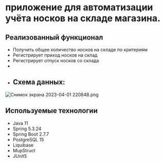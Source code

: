 # приложение для автоматизации учёта носков на складе магазина.


## Реализованный функционал

- Получить общее количество носков на складе по критериям
- Регистрирует приход носков на склад
- Регистрирует отпуск носков со склада
- 
- ## Схема данных:
![Снимок экрана 2023-04-01 220848.png](%D1%ED%E8%EC%EE%EA%20%FD%EA%F0%E0%ED%E0%202023-04-01%20220848.png)

## Используемые технологии

- Java 11
- Spring 5.3.24
- Spring Boot 2.7.7
- PostgreSQL 15
- Liquibase
- MupStruct
- JUnit5




